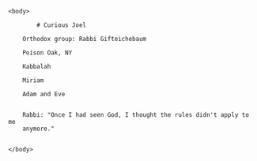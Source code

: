 <html>
    <head>
<!--include head.txt -->
        <title>
            Curious Joel
        </title>
    </head>

    <body>
<!--include logo.txt -->
<!--include menu.txt -->
            # Curious Joel

        Orthodox group: Rabbi Gifteichebaum
        
        Poison Oak, NY
       
        Kabbalah
      
        Miriam
     
        Adam and Eve
    

        Rabbi: "Once I had seen God, I thought the rules didn't apply to me
        anymore."


    </body>
</html>
